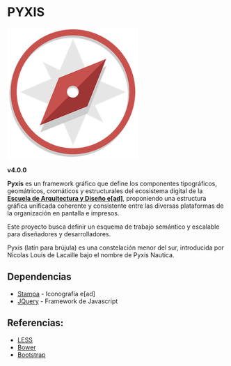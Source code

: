 # PYXIS                   

![Pyxis, Brújula Náutica](img/pyxis-logo.png)

**v4.0.0**


**Pyxis** es un framework gráfico que define los componentes tipográficos, geomátricos, cromáticos y estructurales del ecosistema digital de la **[Escuela de Arquitectura y Diseño e[ad]](http://www.ead.pucv.cl)**, proponiendo una estructura gráfica unificada coherente y consistente entre las diversas plataformas de la organización en pantalla e impresos.

Este proyecto busca definir un esquema de trabajo semántico y escalable para diseñadores y desarrolladores.

Pyxis (latín para brújula) es una constelación menor del sur, introducida por Nicolas Louis de Lacaille bajo el nombre de Pyxis Nautica.


## Dependencias

* [Stampa](http://github.com/eadpucv/stampa) - Iconografía e[ad]
* [JQuery](http://jquery.org) - Framework de Javascript

## Referencias:

* [LESS](http://lesscss.org/)
* [Bower](http://bower.io/)
* [Bootstrap](http://getbootstrap.com)